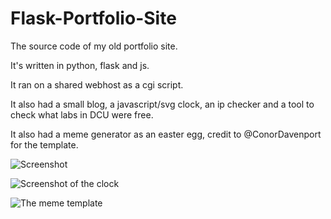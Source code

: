 # Flask-Portfolio-Site

The source code of my old portfolio site.

It's written in python, flask and js.

It ran on a shared webhost as a cgi script.

It also had a small blog, a javascript/svg clock, an ip checker and a tool to check what labs in DCU were free.

It also had a meme generator as an easter egg, credit to @ConorDavenport for the template.

![Screenshot](/../master/2016_flask_portfolio_site/flask_portfolio_site/static/content/Homepage.png "The Homepage")

![Screenshot of the clock](/../master/flask_portfolio_site/static/content/clock.png "The Clock")

![The meme template](/../master/flask_portfolio_site/static/content/fatty.jpg "The Meme Template")
